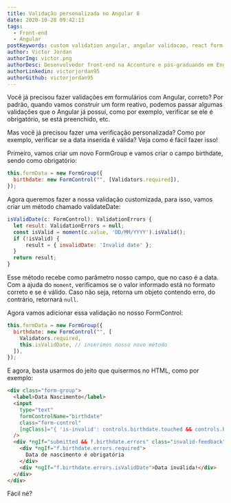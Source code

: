 ```yaml
---
title: Validação personalizada no Angular 8
date: 2020-10-28 09:42:13
tags:
  - Front-end
  - Angular
postKeywords: custom validation angular, angular validacao, react form validation, como customizar validacao angular, angular, validacao, campos valido
author: Victor Jordan
authorImg: victor.png
authorDesc: Desenvolvedor front-end na Accenture e pós-graduando em Engenharia de Software pela PUC-MG e formado em Banco de Dados pela Fatec, apaixonado por usabilidade, performance e UX!
authorLinkedin: victorjordan95
authorGithub: victorjordan95
---
```


Você já precisou fazer validações em formulários com Angular, correto?
Por padrão, quando vamos construir um form reativo, podemos passar algumas validações que o Angular já possui, como por exemplo, verificar se ele é obrigatório, se está preenchido, etc.

Mas você já precisou fazer uma verificação personalizada? Como por exemplo, verificar se a data inserida é válida?
Veja como é fácil fazer isso!

<!-- more -->

Primeiro, vamos criar um novo FormGroup e vamos criar o campo birthdate, sendo como obrigatório:

```javascript
this.formData = new FormGroup({
  birthdate: new FormControl("", [Validators.required]),
});
```

Agora queremos fazer a nossa validação customizada, para isso, vamos criar um método chamado validateDate:

```javascript
isValidDate(c: FormControl): ValidationErrors {
  let result: ValidationErrors = null;
  const isValid = moment(c.value, 'DD/MM/YYYY').isValid();
  if (!isValid) {
      result = { invalidDate: 'Invalid date' };
  }
  return result;
}
```

Esse método recebe como parâmetro nosso campo, que no caso é a data.
Com a ajuda do `moment`, verificamos se o valor informado está no formato correto e se é válido.
Caso não seja, retorna um objeto contendo erro, do contrário, retornará `null`.

Agora vamos adicionar essa validação no nosso FormControl:

```javascript
this.formData = new FormGroup({
  birthdate: new FormControl("", [
    Validators.required,
    this.isValidDate, // inserimos nosso novo método
  ]),
});
```

E agora, basta usarmos do jeito que quisermos no HTML, como por exemplo:

```html
<div class="form-group">
  <label>Data Nascimento</label>
  <input
    type="text"
    formControlName="birthdate"
    class="form-control"
    [ngClass]="{ 'is-invalid': controls.birthdate.touched && controls.birthdate.errors }"
  />
  <div *ngIf="submitted && f.birthdate.errors" class="invalid-feedback">
    <div *ngIf="f.birthdate.errors.required">
      Data de nascimento é obrigatória
    </div>
    <div *ngIf="f.birthdate.errors.isValidDate">Data inválida!</div>
  </div>
</div>
```

Fácil né?
